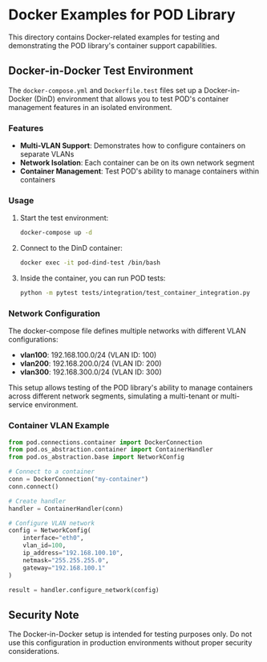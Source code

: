 # Docker Examples for POD Library

This directory contains Docker-related examples for testing and demonstrating the POD library's container support capabilities.

## Docker-in-Docker Test Environment

The `docker-compose.yml` and `Dockerfile.test` files set up a Docker-in-Docker (DinD) environment that allows you to test POD's container management features in an isolated environment.

### Features

- **Multi-VLAN Support**: Demonstrates how to configure containers on separate VLANs
- **Network Isolation**: Each container can be on its own network segment
- **Container Management**: Test POD's ability to manage containers within containers

### Usage

1. Start the test environment:
   ```bash
   docker-compose up -d
   ```

2. Connect to the DinD container:
   ```bash
   docker exec -it pod-dind-test /bin/bash
   ```

3. Inside the container, you can run POD tests:
   ```bash
   python -m pytest tests/integration/test_container_integration.py
   ```

### Network Configuration

The docker-compose file defines multiple networks with different VLAN configurations:

- **vlan100**: 192.168.100.0/24 (VLAN ID: 100)
- **vlan200**: 192.168.200.0/24 (VLAN ID: 200)
- **vlan300**: 192.168.300.0/24 (VLAN ID: 300)

This setup allows testing of the POD library's ability to manage containers across different network segments, simulating a multi-tenant or multi-service environment.

### Container VLAN Example

```python
from pod.connections.container import DockerConnection
from pod.os_abstraction.container import ContainerHandler
from pod.os_abstraction.base import NetworkConfig

# Connect to a container
conn = DockerConnection("my-container")
conn.connect()

# Create handler
handler = ContainerHandler(conn)

# Configure VLAN network
config = NetworkConfig(
    interface="eth0",
    vlan_id=100,
    ip_address="192.168.100.10",
    netmask="255.255.255.0",
    gateway="192.168.100.1"
)

result = handler.configure_network(config)
```

## Security Note

The Docker-in-Docker setup is intended for testing purposes only. Do not use this configuration in production environments without proper security considerations.
